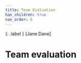 ```yaml
---
title: Team Evaluation
has_children: true
nav_order: 6
---
```


{: .label }
[Jane Dane]

# Team evaluation
